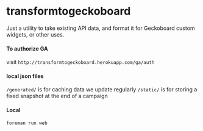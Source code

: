 transformtogeckoboard
=====================

Just a utility to take existing API data, and format it for Geckoboard custom widgets, or other uses.

#### To authorize GA
visit `http://transformtogeckoboard.herokuapp.com/ga/auth`

#### local json files

`/generated/` is for caching data we update regularly
`/static/` is for storing a fixed snapshot at the end of a campaign

#### Local

```
foreman run web
```
